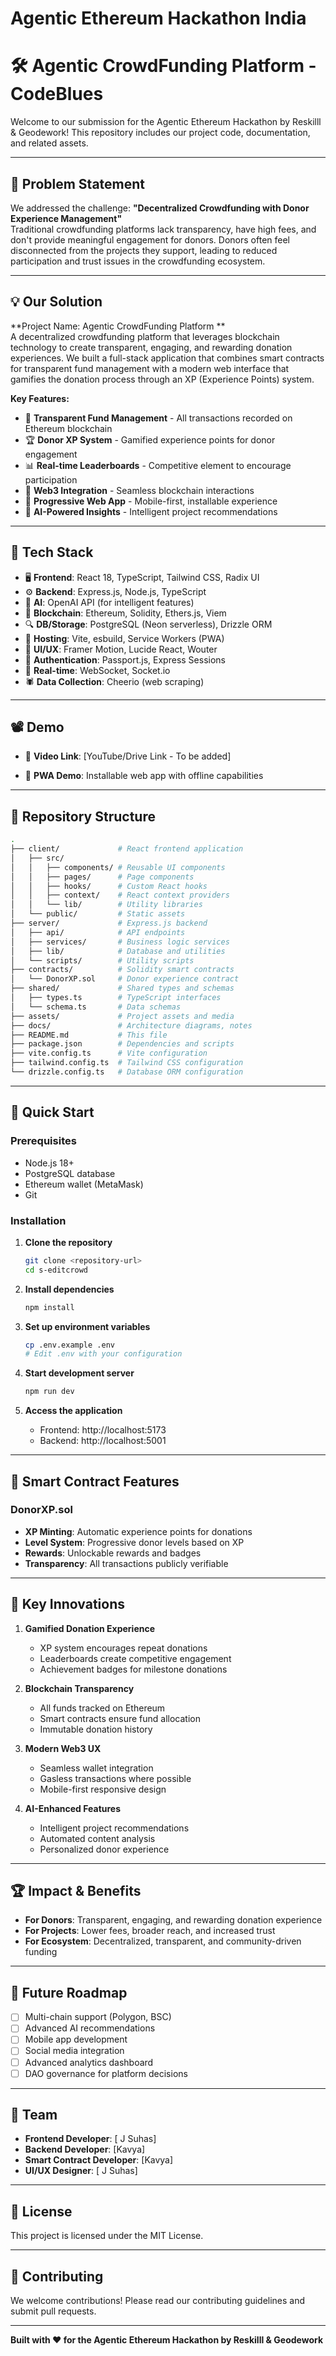 # Agentic Ethereum Hackathon India

# 🛠 Agentic CrowdFunding Platform -CodeBlues

Welcome to our submission for the Agentic Ethereum Hackathon by Reskilll & Geodework! This repository includes our project code, documentation, and related assets.

---

## 📌 Problem Statement

We addressed the challenge: **"Decentralized Crowdfunding with Donor Experience Management"**  
Traditional crowdfunding platforms lack transparency, have high fees, and don't provide meaningful engagement for donors. Donors often feel disconnected from the projects they support, leading to reduced participation and trust issues in the crowdfunding ecosystem.

---

## 💡 Our Solution

**Project Name: Agentic CrowdFunding Platform **  
A decentralized crowdfunding platform that leverages blockchain technology to create transparent, engaging, and rewarding donation experiences. We built a full-stack application that combines smart contracts for transparent fund management with a modern web interface that gamifies the donation process through an XP (Experience Points) system.

**Key Features:**
- 🎯 **Transparent Fund Management** - All transactions recorded on Ethereum blockchain
- 🏆 **Donor XP System** - Gamified experience points for donor engagement
- 📊 **Real-time Leaderboards** - Competitive element to encourage participation
- 🔄 **Web3 Integration** - Seamless blockchain interactions
- 📱 **Progressive Web App** - Mobile-first, installable experience
- 🤖 **AI-Powered Insights** - Intelligent project recommendations

---

## 🧱 Tech Stack

- 🖥 **Frontend**: React 18, TypeScript, Tailwind CSS, Radix UI
- ⚙ **Backend**: Express.js, Node.js, TypeScript
- 🧠 **AI**: OpenAI API (for intelligent features)
- 🔗 **Blockchain**: Ethereum, Solidity, Ethers.js, Viem
- 🔍 **DB/Storage**: PostgreSQL (Neon serverless), Drizzle ORM
- 🚀 **Hosting**: Vite, esbuild, Service Workers (PWA)
- 🎨 **UI/UX**: Framer Motion, Lucide React, Wouter
- 🔐 **Authentication**: Passport.js, Express Sessions
- 📡 **Real-time**: WebSocket, Socket.io
- 🕷️ **Data Collection**: Cheerio (web scraping)

---

## 📽 Demo

- 🎥 **Video Link**: [YouTube/Drive Link - To be added]  

- 📱 **PWA Demo**: Installable web app with offline capabilities

---

## 📂 Repository Structure

```bash
.
├── client/             # React frontend application
│   ├── src/
│   │   ├── components/ # Reusable UI components
│   │   ├── pages/      # Page components
│   │   ├── hooks/      # Custom React hooks
│   │   ├── context/    # React context providers
│   │   └── lib/        # Utility libraries
│   └── public/         # Static assets
├── server/             # Express.js backend
│   ├── api/            # API endpoints
│   ├── services/       # Business logic services
│   ├── lib/            # Database and utilities
│   └── scripts/        # Utility scripts
├── contracts/          # Solidity smart contracts
│   └── DonorXP.sol     # Donor experience contract
├── shared/             # Shared types and schemas
│   ├── types.ts        # TypeScript interfaces
│   └── schema.ts       # Data schemas
├── assets/             # Project assets and media
├── docs/               # Architecture diagrams, notes
├── README.md           # This file
├── package.json        # Dependencies and scripts
├── vite.config.ts      # Vite configuration
├── tailwind.config.ts  # Tailwind CSS configuration
└── drizzle.config.ts   # Database ORM configuration
```

---

## 🚀 Quick Start

### Prerequisites
- Node.js 18+ 
- PostgreSQL database
- Ethereum wallet (MetaMask)
- Git

### Installation

1. **Clone the repository**
   ```bash
   git clone <repository-url>
   cd s-editcrowd
   ```

2. **Install dependencies**
   ```bash
   npm install
   ```

3. **Set up environment variables**
   ```bash
   cp .env.example .env
   # Edit .env with your configuration
   ```

4. **Start development server**
   ```bash
   npm run dev
   ```

5. **Access the application**
   - Frontend: http://localhost:5173
   - Backend: http://localhost:5001

---

## 🔧 Smart Contract Features

### DonorXP.sol
- **XP Minting**: Automatic experience points for donations
- **Level System**: Progressive donor levels based on XP
- **Rewards**: Unlockable rewards and badges
- **Transparency**: All transactions publicly verifiable

---

## 🎯 Key Innovations

1. **Gamified Donation Experience**
   - XP system encourages repeat donations
   - Leaderboards create competitive engagement
   - Achievement badges for milestone donations

2. **Blockchain Transparency**
   - All funds tracked on Ethereum
   - Smart contracts ensure fund allocation
   - Immutable donation history

3. **Modern Web3 UX**
   - Seamless wallet integration
   - Gasless transactions where possible
   - Mobile-first responsive design

4. **AI-Enhanced Features**
   - Intelligent project recommendations
   - Automated content analysis
   - Personalized donor experience

---

## 🏆 Impact & Benefits

- **For Donors**: Transparent, engaging, and rewarding donation experience
- **For Projects**: Lower fees, broader reach, and increased trust
- **For Ecosystem**: Decentralized, transparent, and community-driven funding

---

## 🔮 Future Roadmap

- [ ] Multi-chain support (Polygon, BSC)
- [ ] Advanced AI recommendations
- [ ] Mobile app development
- [ ] Social media integration
- [ ] Advanced analytics dashboard
- [ ] DAO governance for platform decisions

---

## 👥 Team

- **Frontend Developer**: [ J Suhas]
- **Backend Developer**: [Kavya] 
- **Smart Contract Developer**: [Kavya]
- **UI/UX Designer**: [ J Suhas]

---

## 📄 License

This project is licensed under the MIT License.

---

## 🤝 Contributing

We welcome contributions! Please read our contributing guidelines and submit pull requests.

---

**Built with ❤️ for the Agentic Ethereum Hackathon by Reskilll & Geodework**
